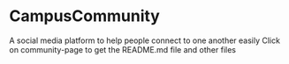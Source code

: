 # CampusCommunity
A social media platform to help people connect to one another easily
Click on community-page to get the README.md file and other files
